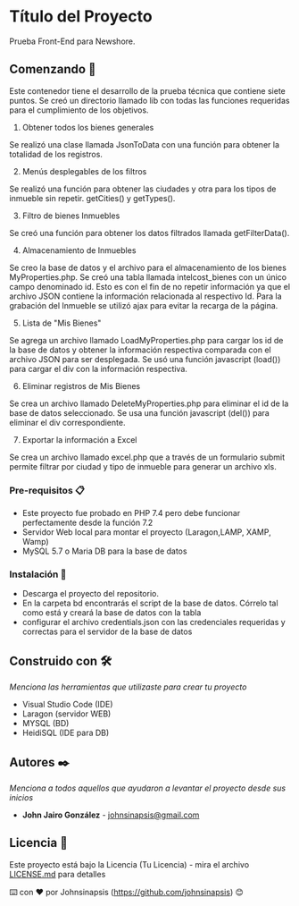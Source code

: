 # Título del Proyecto

Prueba Front-End para  Newshore.

## Comenzando 🚀

Este contenedor tiene el desarrollo de la prueba técnica que contiene siete puntos. Se creó un directorio llamado lib con todas las funciones requeridas para el cumplimiento de los objetivos.

1. Obtener todos los bienes generales

Se realizó una clase llamada JsonToData con una función para obtener la totalidad de los registros.


2. Menús desplegables de los filtros

Se realizó una función para obtener las ciudades y otra para los tipos de inmueble sin repetir. getCities() y getTypes().


3. Filtro de bienes Inmuebles

Se creó una función para obtener los datos filtrados llamada getFilterData().


4. Almacenamiento de Inmuebles

Se creo la base de datos y el archivo para el almacenamiento de los bienes MyProperties.php. Se creó una tabla llamada intelcost_bienes con un único campo denominado id. Esto es con el fin de no repetir información ya que el archivo JSON contiene la información relacionada al respectivo Id. Para la grabación del Inmueble se utilizó ajax para evitar la recarga de la página.


5. Lista de "Mis Bienes"

Se agrega un archivo llamado LoadMyProperties.php para cargar los id de la base de datos y obtener la información respectiva comparada con el archivo JSON para ser desplegada. Se usó una función javascript (load()) para cargar el div con la información respectiva.


6. Eliminar registros de Mis Bienes

Se crea un archivo llamado DeleteMyProperties.php para eliminar el id de la base de datos seleccionado. Se usa una función javascript (del()) para eliminar el div correspondiente.


7. Exportar la información a Excel

Se crea un archivo llamado excel.php que a través de un formulario submit permite filtrar por ciudad y tipo de inmueble para generar un archivo xls.




### Pre-requisitos 📋

* Este proyecto fue probado en PHP 7.4 pero debe funcionar perfectamente desde la función 7.2
* Servidor Web local para montar el proyecto (Laragon,LAMP, XAMP, Wamp)
* MySQL 5.7 o Maria DB para la base de datos



### Instalación 🔧

* Descarga el proyecto del repositorio.
* En la carpeta bd encontrarás el script de la base de datos. Córrelo tal como está y creará la base de datos con la tabla
* configurar el archivo credentials.json con las credenciales requeridas y correctas para el servidor de la base de datos






## Construido con 🛠️

_Menciona las herramientas que utilizaste para crear tu proyecto_

* Visual Studio Code (IDE)
* Laragon (servidor WEB)
* MYSQL (BD)
* HeidiSQL (IDE para DB)


## Autores ✒️

_Menciona a todos aquellos que ayudaron a levantar el proyecto desde sus inicios_

* **John Jairo González** - johnsinapsis@gmail.com




## Licencia 📄

Este proyecto está bajo la Licencia (Tu Licencia) - mira el archivo [LICENSE.md](LICENSE.md) para detalles

⌨️ con ❤️ por Johnsinapsis (https://github.com/johnsinapsis) 😊

